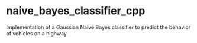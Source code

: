 # naive_bayes_classifier_cpp
Implementation of a Gaussian Naive Bayes classifier to predict the behavior of vehicles on a highway
